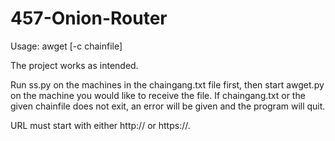 # 457-Onion-Router
Usage: awget <URL> [-c chainfile]

The project works as intended.

Run ss.py on the machines in the chaingang.txt file first, then start awget.py on the machine you would like to receive the file. If chaingang.txt or the given chainfile does not exit, an error will be given and the program will quit. 

URL must start with either http:// or https://.

